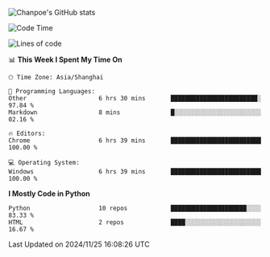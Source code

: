 ![Chanpoe's GitHub stats](https://github-readme-stats.vercel.app/api?username=Chanpoe&show_icons=true&count_private=true&theme=cobalt)

<!--START_SECTION:waka-->
![Code Time](http://img.shields.io/badge/Code%20Time-288%20hrs%2042%20mins-blue)

![Lines of code](https://img.shields.io/badge/From%20Hello%20World%20I%27ve%20Written-1.5%20million%20lines%20of%20code-blue)

📊 **This Week I Spent My Time On** 

```text
🕑︎ Time Zone: Asia/Shanghai

💬 Programming Languages: 
Other                    6 hrs 30 mins       ████████████████████████░   97.84 % 
Markdown                 8 mins              █░░░░░░░░░░░░░░░░░░░░░░░░   02.16 % 

🔥 Editors: 
Chrome                   6 hrs 39 mins       █████████████████████████   100.00 % 

💻 Operating System: 
Windows                  6 hrs 39 mins       █████████████████████████   100.00 % 
```

**I Mostly Code in Python** 

```text
Python                   10 repos            █████████████████████░░░░   83.33 % 
HTML                     2 repos             ████░░░░░░░░░░░░░░░░░░░░░   16.67 % 
```




 Last Updated on 2024/11/25 16:08:26 UTC
<!--END_SECTION:waka-->

